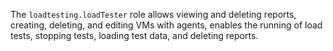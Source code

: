 The `loadtesting.loadTester` role allows viewing and deleting reports, creating, deleting, and editing VMs with agents, enables the running of load tests, stopping tests, loading test data, and deleting reports.